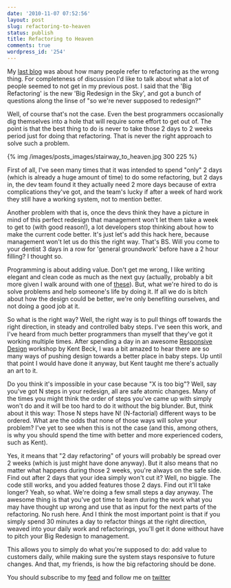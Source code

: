 ```yaml
---
date: '2010-11-07 07:52:56'
layout: post
slug: refactoring-to-heaven
status: publish
title: Refactoring to Heaven
comments: true
wordpress_id: '254'
---
```


My [last blog](/2010/11/06/refactoring-youre-doing-it-wrong/) was about how many people refer to refactoring as the wrong thing. For completeness of discussion I'd like to talk about what a lot of people seemed to not get in my previous post. I said that the 'Big Refactoring' is the new 'Big Redesign in the Sky', and got a bunch of questions along the linse of "so we're never supposed to redesign?"

Well, of course that's not the case. Even the best programmers occasionally dig themselves into a hole that will require some effort to get out of. The point is that the best thing to do is never to take those 2 days to 2 weeks period just for doing that refactoring. That is never the right approach to solve such a problem.

{% img /images/posts_images/stairway_to_heaven.jpg 300 225 %}

First of all, I've seen many times that it was intended to spend "only" 2 days (which is already a huge amount of time) to do some refactoring, but 2 days in, the dev team found it they actually need 2 more days because of extra complications they've got, and the team's lucky if after a week of hard work they still have a working system, not to mention better.

Another problem with that is, once the devs think they have a picture in mind of this perfect redesign that management won't let them take a week to get to (with good reason!), a lot developers stop thinking about how to make the current code better. It's just let's add this hack here, because management won't let us do this the right way. That's BS. Will you come to your dentist 3 days in a row for 'general groundwork' before have a 2 hour filling? I thought so.

Programming is about adding value. Don't get me wrong, I like writing elegant and clean code as much as the next guy (actually, probably a bit more given I walk around with one of [these](http://butunclebob.com/ArticleS.UncleBob.GreenWristBand)). But, what we're hired to do is solve problems and help someone's life by doing it. If all we do is bitch about how the design could be better, we're only benefiting ourselves, and not doing a good job at it.

So what is the right way? Well, the right way is to pull things off towards the right direction, in steady and controlled baby steps. I've seen this work, and I've heard from much better programmers than myself that they've got it working multiple times. After spending a day in an awesome [Responsive Design](http://www.threeriversinstitute.org/blog/?page_id=379) workshop by Kent Beck, I was a bit amazed to hear there are so many ways of pushing design towards a better place in baby steps. Up until that point I would have done it anyway, but Kent taught me there's actually an art to it.

Do you think it's impossible in your case because "X is too big"? Well, say you've got N steps in your redesign, all are safe atomic changes. Many of the times you might think the order of steps you've came up with simply won't do and it will be too hard to do it without the big blunder. But, think about it this way: Those N steps have N! (N-factorial) different ways to be ordered. What are the odds that none of those ways will solve your problem? I've yet to see when this is not the case (and this, among others, is why you should spend the time with better and more experienced coders, such as Kent).

Yes, it means that "2 day refactoring" of yours will probably be spread over 2 weeks (which is just might have done anyway). But it also means that no matter what happens during those 2 weeks, you're always on the safe side. Find out after 2 days that your idea simply won't cut it? Well, no biggie. The code still works, and you added features those 2 days. Find out it'll take longer? Yeah, so what. We're doing a few small steps a day anyway. The awesome thing is that you've got time to learn during the work what you may have thought up wrong and use that as input for the next parts of the refactoring. No rush here. And I think the most important point is that if you simply spend 30 minutes a day to refactor things at the right direction, weaved into your daily work and refactorings, you'll get it done without have to pitch your Big Redesign to management.

This allows you to simply do what you're supposed to do: add value to customers daily, while making sure the system stays responsive to future changes. And that, my friends, is how the big refactoring should be done.

You should subscribe to my [feed](http://feeds.feedburner.com/TheCodeDump) and follow me on [twitter](http://twitter.com/avivby)

